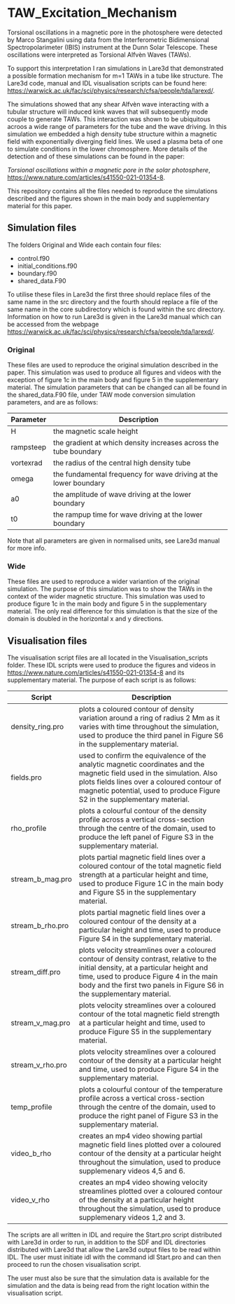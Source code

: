 # TAW_Excitation_Mechanism

Torsional oscillations in a magnetic pore in the photosphere were detected by Marco Stangalini using data from the Interferometric Bidimensional Spectropolarimeter (IBIS) instrument at the Dunn Solar Telescope. These oscillations were interpreted as Torsional Alfv&egrave;n Waves (TAWs).

To support this interpretation I ran simulations in Lare3d that demonstrated a possible formation mechanism for m=1 TAWs in a tube like structure. The Lare3d code, manual and IDL visualisation scripts can be found here:  https://warwick.ac.uk/fac/sci/physics/research/cfsa/people/tda/larexd/.

The simulations showed that any shear Alfv&egrave;n wave interacting with a tubular structure will induced kink waves that will subsequently mode couple to generate TAWs. This interaction was shown to be ubiquitous acroos a wide range of parameters for the tube and the wave driving. In this simulation we embedded a high density tube structure within a magnetic field with exponentially diverging field lines. We used a plasma beta of one to simulate conditions in the lower chromosphere. More details of the detection and of these simulations can be found in the paper: 

*Torsional oscillations within a magnetic pore in the solar photosphere*, https://www.nature.com/articles/s41550-021-01354-8.

This repository contains all the files needed to reproduce the simulations described and the figures shown in the main body and supplementary material for this paper.

## Simulation files

The folders Original and Wide each contain four files:

- control.f90
- initial_conditions.f90
- boundary.f90
- shared_data.F90

To utilise these files in Lare3d the first three should replace files of the same name in the src directory and the fourth should replace a file of the same name in the core subdirectory which is found within the src directory. Information on how to run Lare3d is given in the Lare3d manual which can be accessed from the webpage https://warwick.ac.uk/fac/sci/physics/research/cfsa/people/tda/larexd/.

### Original

These files are used to reproduce the original simulation described in the paper. This simulation was used to produce all figures and videos with the exception of figure 1c in the main body and figure 5 in the supplementary material. The simulation parameters that can be changed can all be found in the shared_data.F90 file, under TAW mode conversion simulation parameters, and are as follows:

| Parameter | Description |
| --- | --- |
| H | the magnetic scale height|
| rampsteep | the gradient at which density increases across the tube boundary|
| vortexrad | the radius of the central high density tube|
| omega | the fundamental frequency for wave driving at the lower boundary|
| a0 | the amplitude of wave driving at the lower boundary|
| t0 | the rampup time for wave driving at the lower boundary|

Note that all parameters are given in normalised units, see Lare3d manual for more info.

### Wide

These files are used to reproduce a wider variantion of the original simulation. The purpose of this simulation was to show the TAWs in the context of the wider magnetic structure. This simulation was used to produce figure 1c in the main body and figure 5 in the supplementary material. The only real difference for this simulation is that the size of the domain is doubled in the horizontal x and y directions.

## Visualisation files

The visualisation script files are all located in the Visualisation_scripts folder. These IDL scripts were used to produce the figures and videos in https://www.nature.com/articles/s41550-021-01354-8 and its supplementary material. The purpose of each script is as follows:

| Script | Description |
| --- | --- |
| density_ring.pro | plots a coloured contour of density variation around a ring of radius 2 Mm as it varies with time throughout the simulation, used to produce the third panel in Figure S6 in the supplementary material.|
| fields.pro | used to confirm the equivalence of the analytic magnetic coordinates and the magnetic field used in the simulation. Also plots fields lines over a coloured contour of magnetic potential, used to produce Figure S2 in the supplementary material.|
| rho_profile | plots a colourful contour of the density profile across a vertical cross-section through the centre of the domain, used to produce the left panel of Figure S3 in the  supplementary material.|
| stream_b_mag.pro | plots partial magnetic field lines over a coloured contour of the total magnetic field strength at a particular height and time, used to produce Figure 1C in the main body and Figure S5 in the supplementary material.|
| stream_b_rho.pro | plots partial magnetic field lines over a coloured contour of the density at a particular height and time, used to produce Figure S4 in the supplementary material.|
| stream_diff.pro | plots velocity streamlines over a coloured contour of density contrast, relative to the initial density, at a particular height and time, used to produce Figure 4 in the main body and the first two panels in Figure S6 in the supplementary material.|
| stream_v_mag.pro | plots velocity streamlines over a coloured contour of the total magnetic field strength at a particular height and time, used to produce Figure S5 in the supplementary material.|
| stream_v_rho.pro | plots velocity streamlines over a coloured contour of the density at a particular height and time, used to produce Figure S4 in the supplementary material.|
| temp_profile | plots a colourful contour of the temperature profile across a vertical cross-section through the centre of the domain, used to produce the right panel of Figure S3 in the  supplementary material.|
| video_b_rho | creates an mp4 video showing partial magnetic field lines plotted over a coloured contour of the density at a particular height throughout the simulation, used to produce supplemenary videos 4,5 and 6.|
| video_v_rho | creates an mp4 video showing velocity streamlines plotted over a coloured contour of the density at a particular height throughout the simulation, used to produce supplemenary videos 1,2 and 3.|

The scripts are all written in IDL and require the Start.pro script distributed with Lare3d in order to run, in addition to the SDF and IDL directories distributed with Lare3d that allow the Lare3d output files to be read within IDL. The user must initiate idl with the command idl Start.pro and can then proceed to run the chosen visualisation script. 

The user must also be sure that the simulation data is available for the simulation and the data is being read from the right location within the visualisation script.


